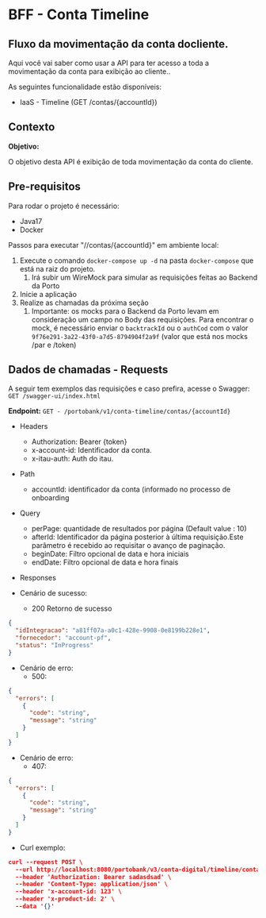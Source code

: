 # BFF - Conta Timeline

## Fluxo da movimentação da conta docliente.
Aqui você vai saber como usar a API para ter acesso a toda a movimentação da conta para exibição ao cliente..

As seguintes funcionalidade estão disponíveis:
-  IaaS - Timeline (GET /contas/{accountId})

## Contexto
**Objetivo:**

O objetivo desta API é exibição de toda movimentação da conta do cliente.


## Pre-requisitos
Para rodar o projeto é necessário:
- Java17
- Docker

Passos para executar "//contas/{accountId}" em ambiente local:
1) Execute o comando `docker-compose up -d` na pasta `docker-compose` que está na raiz do projeto.
    1) Irá subir um WireMock para simular as requisições feitas ao Backend da Porto
2) Inicie a aplicação
3) Realize as chamadas da próxima seção
    1) Importante: os mocks para o Backend da Porto levam em consideração um campo no Body das requisições. Para encontrar o mock, é necessário enviar o `backtrackId` ou o `authCod` com o valor `9f76e291-3a22-43f0-a7d5-8794904f2a9f` (valor que está nos mocks /par e /token)


## Dados de chamadas - Requests
A seguir tem exemplos das requisições e caso prefira, acesse o Swagger: `GET /swagger-ui/index.html`

**Endpoint:**
`GET - /portobank/v1/conta-timeline/contas/{accountId}`
- Headers
    - Authorization: Bearer {token}
    - x-account-id: Identificador da conta.
    - x-itau-auth:  Auth do itau.
- Path
  - accountId: identificador da conta (informado no processo de onboarding
- Query
  - perPage: quantidade de resultados por página (Default value : 10)
  - afterId: Identificador da página posterior à última requisição.Este parâmetro é recebido ao requisitar o avanço de paginação.
  - beginDate: Filtro opcional de data e hora iniciais
  - endDate: Filtro opcional de data e hora finais


- Responses
- Cenário de sucesso:
    - 200 Retorno de sucesso
```json
{
  "idIntegracao": "a81ff07a-a0c1-428e-9908-0e8199b228e1",
  "fornecedor": "account-pf",
  "status": "InProgress"
}
```
- Cenário de erro:
    - 500:
```json
{
  "errors": [
    {
      "code": "string",
      "message": "string"
    }
  ]
}
```
- Cenário de erro:
    - 407:
```json
{
  "errors": [
    {
      "code": "string",
      "message": "string"
    }
  ]
}
```

- Curl exemplo:
```json
curl --request POST \
  --url http://localhost:8080/portobank/v3/conta-digital/timeline/contas/1\
  --header 'Authorization: Bearer sadasdsad' \
  --header 'Content-Type: application/json' \
  --header 'x-account-id: 123' \
  --header 'x-product-id: 2' \
  --data '{}'
```
